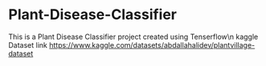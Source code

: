 # Plant-Disease-Classifier
This is a Plant Disease Classifier project created using Tenserflow\n
kaggle Dataset link https://www.kaggle.com/datasets/abdallahalidev/plantvillage-dataset
